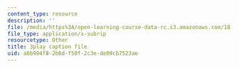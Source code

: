 ```yaml
---
content_type: resource
description: ''
file: /media/https%3A/open-learning-course-data-rc.s3.amazonaws.com/18-404j-theory-of-computation-fall-2020/a6b994f82b6df50f2c3ede09cb7523ae_7J1HD9rqEB4.srt
file_type: application/x-subrip
resourcetype: Other
title: 3play caption file
uid: a6b994f8-2b6d-f50f-2c3e-de09cb7523ae
---
```

